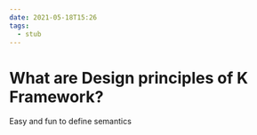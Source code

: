 ```yaml
---
date: 2021-05-18T15:26
tags: 
  - stub
---
```


# What are Design principles of K Framework?

Easy and fun to define semantics
